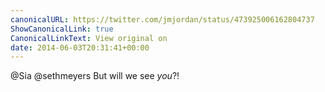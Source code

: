 ```yaml
---
canonicalURL: https://twitter.com/jmjordan/status/473925006162804737
ShowCanonicalLink: true
CanonicalLinkText: View original on
date: 2014-06-03T20:31:41+00:00
---
```

@Sia @sethmeyers But will we see *you*?!